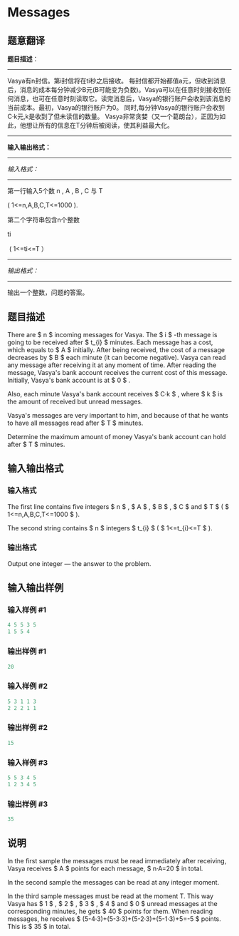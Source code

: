 # Messages

## 题意翻译

**题目描述**：

------------

Vasya有n封信。第i封信将在ti秒之后接收。 每封信都开始都值a元，但收到消息后，消息的成本每分钟减少B元(B可能变为负数)。Vasya可以在任意时刻接收到任何消息，也可在任意时刻读取它。读完消息后，Vasya的银行账户会收到该消息的当前成本。最初，Vasya的银行账户为0。 同时,每分钟Vasya的银行账户会收到C·k元,k是收到了但未读信的数量。 Vasya非常贪婪（又一个葛朗台），正因为如此，他想让所有的信息在T分钟后被阅读，使其利益最大化。

------------

**输入输出格式：**

------------

_输入格式：_

------------

第一行输入5个数 n , A , B , C 与 T

( 1<=n,A,B,C,T<=1000 ).

第二个字符串包含n个整数

ti

​ ( 1<=ti<=T ）

------------

_输出格式：_

------------

输出一个整数，问题的答案。

## 题目描述

There are $ n $ incoming messages for Vasya. The $ i $ -th message is going to be received after $ t_{i} $ minutes. Each message has a cost, which equals to $ A $ initially. After being received, the cost of a message decreases by $ B $ each minute (it can become negative). Vasya can read any message after receiving it at any moment of time. After reading the message, Vasya's bank account receives the current cost of this message. Initially, Vasya's bank account is at $ 0 $ .

Also, each minute Vasya's bank account receives $ C·k $ , where $ k $ is the amount of received but unread messages.

Vasya's messages are very important to him, and because of that he wants to have all messages read after $ T $ minutes.

Determine the maximum amount of money Vasya's bank account can hold after $ T $ minutes.

## 输入输出格式

### 输入格式

The first line contains five integers $ n $ , $ A $ , $ B $ , $ C $ and $ T $ ( $ 1<=n,A,B,C,T<=1000 $ ).

The second string contains $ n $ integers $ t_{i} $ ( $ 1<=t_{i}<=T $ ).

### 输出格式

Output one integer — the answer to the problem.

## 输入输出样例

### 输入样例 #1

```cpp
4 5 5 3 5
1 5 5 4

```
### 输出样例 #1

```cpp
20

```
### 输入样例 #2

```cpp
5 3 1 1 3
2 2 2 1 1

```
### 输出样例 #2

```cpp
15

```
### 输入样例 #3

```cpp
5 5 3 4 5
1 2 3 4 5

```
### 输出样例 #3

```cpp
35

```
## 说明

In the first sample the messages must be read immediately after receiving, Vasya receives $ A $ points for each message, $ n·A=20 $ in total.

In the second sample the messages can be read at any integer moment.

In the third sample messages must be read at the moment T. This way Vasya has $ 1 $ , $ 2 $ , $ 3 $ , $ 4 $ and $ 0 $ unread messages at the corresponding minutes, he gets $ 40 $ points for them. When reading messages, he receives $ (5-4·3)+(5-3·3)+(5-2·3)+(5-1·3)+5=-5 $ points. This is $ 35 $ in total.


